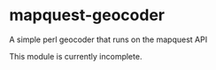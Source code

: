 mapquest-geocoder
=================

A simple perl geocoder that runs on the mapquest API

This module is currently incomplete. 